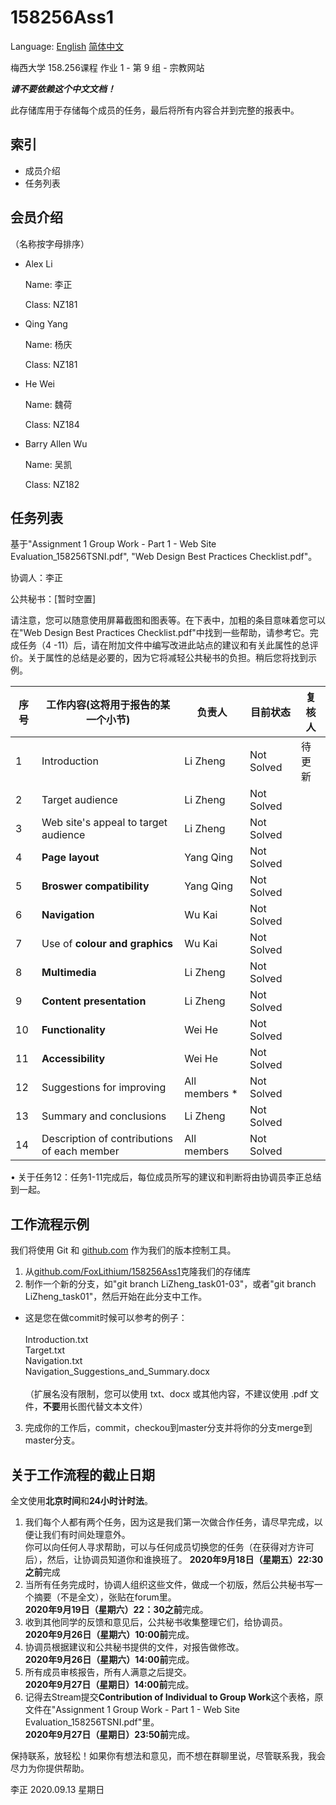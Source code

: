 # 158256Ass1
Language: [English](./README.md) [简体中文](./README_cnVer.md)

梅西大学 158.256课程 作业 1 - 第 9 组 - 宗教网站

***请不要依赖这个中文文档！***

此存储库用于存储每个成员的任务，最后将所有内容合并到完整的报表中。

## 索引

* 成员介绍
* 任务列表

## 会员介绍
（名称按字母排序）
* Alex Li
  
  Name: 李正

  Class: NZ181
  
* Qing Yang
  
  Name: 杨庆

  Class: NZ181

* He Wei
  
  Name: 魏荷

  Class: NZ184

* Barry Allen Wu
  
  Name: 吴凯

  Class: NZ182

## 任务列表

基于"Assignment 1 Group Work - Part 1 - Web Site Evaluation_158256TSNI.pdf", "Web Design Best Practices Checklist.pdf"。

协调人：李正

公共秘书：\[暂时空置\]

请注意，您可以随意使用屏幕截图和图表等。在下表中，加粗的条目意味着您可以在"Web Design Best Practices Checklist.pdf"中找到一些帮助，请参考它。完成任务（4 -11）后，请在附加文件中编写改进此站点的建议和有关此属性的总评价。关于属性的总结是必要的，因为它将减轻公共秘书的负担。稍后您将找到示例。

| 序号 | 工作内容(这将用于报告的某一个小节)          | 负责人         | 目前状态   | 复核人 |
| ---- | ------------------------------------------- | -------------- | ---------- | ------ |
| 1    | Introduction                                | Li Zheng       | Not Solved | 待更新 |
| 2    | Target audience                             | Li Zheng       | Not Solved |
| 3    | Web site's appeal to target audience        | Li Zheng       | Not Solved |
| 4    | **Page layout**                             | Yang Qing      | Not Solved |
| 5    | **Broswer compatibility**                   | Yang Qing      | Not Solved |
| 6    | **Navigation**                              | Wu Kai         | Not Solved |
| 7    | Use of **colour and graphics**              | Wu Kai         | Not Solved |
| 8    | **Multimedia**                              | Li Zheng       | Not Solved |
| 9    | **Content presentation**                    | Li Zheng       | Not Solved |
| 10   | **Functionality**                           | Wei He         | Not Solved |
| 11   | **Accessibility**                           | Wei He         | Not Solved |
| 12   | Suggestions for improving                   | All members \* | Not Solved |
| 13   | Summary and conclusions                     | Li Zheng       | Not Solved |
| 14   | Description of contributions of each member | All members    | Not Solved |

• 关于任务12：任务1-11完成后，每位成员所写的建议和判断将由协调员李正总结到一起。

## 工作流程示例

我们将使用 Git 和 [github.com](https://github.com) 作为我们的版本控制工具。

1. 从[github.com/FoxLithium/158256Ass1](https://github.com/FoxLithium/158256Ass1)克隆我们的存储库
2. 制作一个新的分支，如"git branch LiZheng_task01-03"，或者"git branch LiZheng_task01"，然后开始在此分支中工作。
 * 这是您在做commit时候可以参考的例子：<br><br>
  Introduction.txt<br>
  Target.txt<br>
  Navigation.txt<br>
  Navigation_Suggestions_and_Summary.docx<br><br>
（扩展名没有限制，您可以使用 txt、docx 或其他内容，不建议使用 .pdf 文件，**不要**用长图代替文本文件）
3. 完成你的工作后，commit，checkou到master分支并将你的分支merge到master分支。


## 关于工作流程的截止日期
全文使用**北京时间**和**24小时计时法**。

1. 我们每个人都有两个任务，因为这是我们第一次做合作任务，请尽早完成，以便让我们有时间处理意外。<br>
   你可以向任何人寻求帮助，可以与任何成员切换您的任务（在获得对方许可后），然后，让协调员知道你和谁换班了。
   **2020年9月18日（星期五）22:30之前**完成<br>
2. 当所有任务完成时，协调人组织这些文件，做成一个初版，然后公共秘书写一个摘要（不是全文），张贴在forum里。<br>
   **2020年9月19日（星期六）22：30之前**完成。
3. 收到其他同学的反馈和意见后，公共秘书收集整理它们，给协调员。<br>
   **2020年9月26日（星期六）10:00前**完成。
4. 协调员根据建议和公共秘书提供的文件，对报告做修改。<br>
   **2020年9月26日（星期六）14:00前**完成。
5. 所有成员审核报告，所有人满意之后提交。<br>
   **2020年9月27日（星期日）14:00前**完成。
6. 记得去Stream提交**Contribution of Individual to Group Work**这个表格，原文件在"Assignment 1 Group Work - Part 1 - Web Site Evaluation_158256TSNI.pdf"里。<br>
   **2020年9月27日（星期日）23:50前**完成。

保持联系，放轻松！如果你有想法和意见，而不想在群聊里说，尽管联系我，我会尽力为你提供帮助。

李正 2020.09.13 星期日
